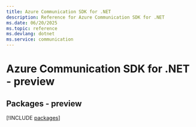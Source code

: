 ```yaml
---
title: Azure Communication SDK for .NET
description: Reference for Azure Communication SDK for .NET
ms.date: 06/20/2025
ms.topic: reference
ms.devlang: dotnet
ms.service: communication
---
```

# Azure Communication SDK for .NET - preview
## Packages - preview
[!INCLUDE [packages](communication-index.md)]
